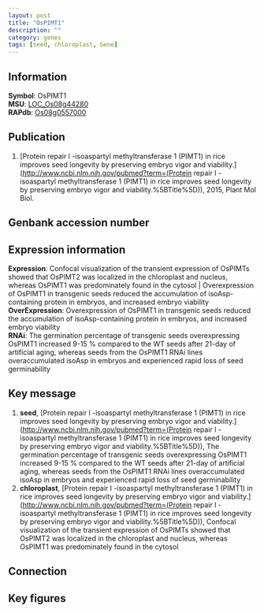 ```yaml
---
layout: post
title: "OsPIMT1"
description: ""
category: genes
tags: [seed, chloroplast, Gene]
---
```


## Information
__Symbol__: OsPIMT1  
__MSU__: [LOC_Os08g44280](http://rice.plantbiology.msu.edu/cgi-bin/ORF_infopage.cgi?orf=LOC_Os08g44280)  
__RAPdb__: [Os08g0557000](http://rapdb.dna.affrc.go.jp/viewer/gbrowse_details/irgsp1?name=Os08g0557000)  

## Publication
1. [Protein repair l -isoaspartyl methyltransferase 1 (PIMT1) in rice improves seed longevity by preserving embryo vigor and viability.](http://www.ncbi.nlm.nih.gov/pubmed?term=(Protein repair l -isoaspartyl methyltransferase 1 (PIMT1) in rice improves seed longevity by preserving embryo vigor and viability.%5BTitle%5D)), 2015, Plant Mol Biol.

## Genbank accession number

## Expression information
__Expression__: Confocal visualization of the transient expression of OsPIMTs showed that OsPIMT2 was localized in the chloroplast and nucleus, whereas OsPIMT1 was predominately found in the cytosol |  Overexpression of OsPIMT1 in transgenic seeds reduced the accumulation of isoAsp-containing protein in embryos, and increased embryo viability  
__OverExpression__: Overexpression of OsPIMT1 in transgenic seeds reduced the accumulation of isoAsp-containing protein in embryos, and increased embryo viability  
__RNAi__: The germination percentage of transgenic seeds overexpressing OsPIMT1 increased 9-15 % compared to the WT seeds after 21-day of artificial aging, whereas seeds from the OsPIMT1 RNAi lines overaccumulated isoAsp in embryos and experienced rapid loss of seed germinability  

## Key message
1. __seed__, [Protein repair l -isoaspartyl methyltransferase 1 (PIMT1) in rice improves seed longevity by preserving embryo vigor and viability.](http://www.ncbi.nlm.nih.gov/pubmed?term=(Protein repair l -isoaspartyl methyltransferase 1 (PIMT1) in rice improves seed longevity by preserving embryo vigor and viability.%5BTitle%5D)),  The germination percentage of transgenic seeds overexpressing OsPIMT1 increased 9-15 % compared to the WT seeds after 21-day of artificial aging, whereas seeds from the OsPIMT1 RNAi lines overaccumulated isoAsp in embryos and experienced rapid loss of seed germinability
2. __chloroplast__, [Protein repair l -isoaspartyl methyltransferase 1 (PIMT1) in rice improves seed longevity by preserving embryo vigor and viability.](http://www.ncbi.nlm.nih.gov/pubmed?term=(Protein repair l -isoaspartyl methyltransferase 1 (PIMT1) in rice improves seed longevity by preserving embryo vigor and viability.%5BTitle%5D)),  Confocal visualization of the transient expression of OsPIMTs showed that OsPIMT2 was localized in the chloroplast and nucleus, whereas OsPIMT1 was predominately found in the cytosol

## Connection

## Key figures


